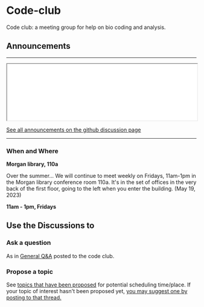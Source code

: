 # Code-club
Code club: a meeting group for help on bio coding and analysis.

## Announcements

---
<iframe style="width: 100%;" src="//eexhqlcs37sd5tlpzqnfklgm5a0ahdpu.lambda-url.us-west-2.on.aws/"></iframe>

[See all announcements on the github discussion page](https://github.com/Colorado-State-University-CMB/Code-club/discussions/categories/announcements?discussions_q=is%3Aopen+category%3AAnnouncements+sort%3Adate_created) 

---

### When and Where

**Morgan library, 110a**

Over the summer... 
We will continue to meet weekly on Fridays, 11am-1pm in the Morgan library conference room 110a. It's in the set of offices in the very back of the first floor, going to the left when you enter the building. (May 19, 2023)

**11am - 1pm, Fridays**

## Use the Discussions to

### Ask a question

As in [General Q&A](https://github.com/Colorado-State-University-CMB/Code-club/discussions/categories/q-a) posted to the code club.

### Propose a topic

See [topics that have been proposed](https://github.com/Colorado-State-University-CMB/Code-club/discussions/categories/topics) for potential scheduling time/place. If your topic of interest hasn't been proposed yet, [you may suggest one by posting to that thread.](https://github.com/Colorado-State-University-CMB/Code-club/discussions/new?category=topics)
